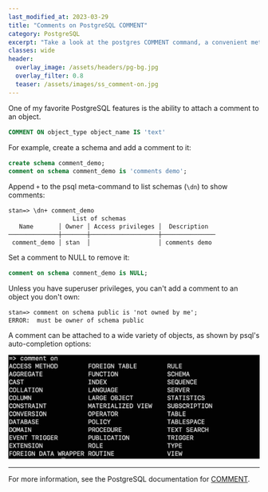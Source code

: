 ```yaml
---
last_modified_at: 2023-03-29
title: "Comments on PostgreSQL COMMENT"
category: PostgreSQL
excerpt: "Take a look at the postgres COMMENT command, a convenient method for documenting database objects."
classes: wide
header:
  overlay_image: /assets/headers/pg-bg.jpg
  overlay_filter: 0.8
  teaser: /assets/images/ss_comment-on.jpg
---
```


One of my favorite PostgreSQL features is the ability to attach a comment to an object.

```sql
COMMENT ON object_type object_name IS 'text'
```

For example, create a schema and add a comment to it:

```sql
create schema comment_demo;
comment on schema comment_demo is 'comments demo';
```

Append `+` to the psql meta-command to list schemas (`\dn`) to show comments:

```
stan=> \dn+ comment_demo
                  List of schemas
   Name       │ Owner │ Access privileges │  Description
──────────────┼───────┼───────────────────┼───────────────
 comment_demo │ stan  │                   │ comments demo
```

Set a comment to NULL to remove it:

```sql
comment on schema comment_demo is NULL;
```

Unless you have superuser privileges, you can't add a comment to an object you don't own:

```
stan=> comment on schema public is 'not owned by me';
ERROR:  must be owner of schema public
```

A comment can be attached to a wide variety of objects, as shown by psql's auto-completion options:

![auto-complete options for COMMENT ON](/assets/images/ss_comment-on.jpg)

---

For more information, see the PostgreSQL documentation for [COMMENT](https://www.postgresql.org/docs/current/sql-comment.html).
